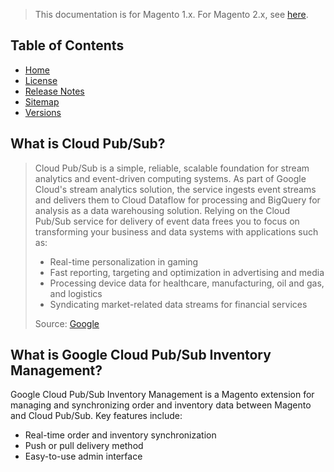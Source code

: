 <blockquote class="important">This documentation is for Magento 1.x. For Magento 2.x, see <a href="https://docs.nickolasburr.com/magento/extensions/2.x/cloudpubsubinventorymanagement/latest/">here</a>.</blockquote>

## Table of Contents

- [Home](https://docs.nickolasburr.com/magento/extensions/1.x/cloudpubsubinventorymanagement/latest/)
- [License](https://docs.nickolasburr.com/magento/extensions/1.x/cloudpubsubinventorymanagement/LICENSE.txt)
- [Release Notes](https://docs.nickolasburr.com/magento/extensions/1.x/cloudpubsubinventorymanagement/RELEASE_NOTES.txt)
- [Sitemap](https://docs.nickolasburr.com/magento/extensions/1.x/cloudpubsubinventorymanagement/latest/sitemap.xml)
- [Versions](https://docs.nickolasburr.com/magento/extensions/1.x/cloudpubsubinventorymanagement/)

## What is Cloud Pub/Sub?

<blockquote>
  <div>
    Cloud Pub/Sub is a simple, reliable, scalable foundation for stream analytics and event-driven computing systems. As part of Google Cloud's
    stream analytics solution, the service ingests event streams and delivers them to Cloud Dataflow for processing and BigQuery for analysis as
    a data warehousing solution. Relying on the Cloud Pub/Sub service for delivery of event data frees you to focus on transforming your business
    and data systems with applications such as:
  </div>
  <ul>
    <li>Real-time personalization in gaming</li>
    <li>Fast reporting, targeting and optimization in advertising and media</li>
    <li>Processing device data for healthcare, manufacturing, oil and gas, and logistics</li>
    <li>Syndicating market-related data streams for financial services</li>
  </ul>
  <div>Source:&nbsp;<a href="https://cloud.google.com/pubsub/" target="_blank">Google</a></div>
</blockquote>

## What is Google Cloud Pub/Sub Inventory Management?

Google Cloud Pub/Sub Inventory Management is a Magento extension for managing and synchronizing order and inventory data
between Magento and Cloud Pub/Sub. Key features include:

+ Real-time order and inventory synchronization
+ Push or pull delivery method
+ Easy-to-use admin interface
